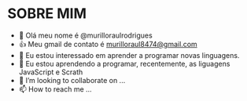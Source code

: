 # SOBRE MIM

- 👋 Olá meu nome é @murilloraulrodrigues
- 👍 Meu gmail de contato é murilloraul8474@gmail.com
- 👀 Eu estou interessado em aprender a programar novas linguagens.
- 🌱 Eu estou aprendendo a programar, recentemente, as liguagens JavaScript e Scrath
- 💞️ I’m looking to collaborate on ...
- 📫 How to reach me ...

<!---
murilloraulrodrigues/murilloraulrodrigues is a ✨ special ✨ repository because its `README.md` (this file) appears on your GitHub profile.
You can click the Preview link to take a look at your changes.
--->
